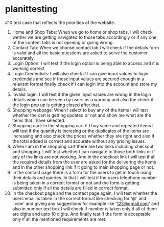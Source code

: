 # planittesting

#10 test case that reflects the priorities of the website.
1. Home and Shop Tabs: When we go to home or shop tabs, I will check wether we are getting navigated to those tabs accordingly or if any one of the content tabs is not opening or going wrong.
2. Contact Tab: When we choose contact tab I will check if the details form is valid and all the basic questions are asked to serve the customer accurately. 
3. Login Option: I will test if the login option is being able to access and it is working correct 
4. Login Credentials: I will also check if I can give input values to login credentials and see if those input values are secured enough in a relevant format  finally check if I can login into the account and store my details.
5. Invalid login: I will test if the given input values are wrong in the login details which can be seen by users as a warning and also the check if the login pop up is getting closed after that.
6. Shopping webpage: When I select to buy any of the items I will test whether the cart is getting updated or not and show me what are the items that I have selected.  
7. Shopping cart: In the shopping cart if I buy same and repeated items I will test if the quantity is incresing or the duplicates of the items are increasing and also check the prices whether they are right and also if the total added is correct and accurate without any  pricing issues.  
8. When I am in the shopping cart there are two links including checkout and shopping. I will test whether I can navigate to those  both links or if any of the links are not working. And in the checkout link I will test if all the required details from the user are asked for the delivering the items and in the other shopping link if it going to main shopping page or not.  
9. In the contact page there is a form for the users to get in touch using their details and queries. In that I will test if the users telephone number is being taken in a correct format or not and the form is getting submitted only if all the details are filled in correct format.
10. In the checkout page and the contact page again, I will test whether the users email is taken in the correct format like checking for '@' and '.com' and giving any suggestions for example like '123@gmail.com' and also in number text box I will check if number is taken only if all of them are digits and upto 10 digits. And finally test if the form is acceptable only if all the mentioned requirements are met.
